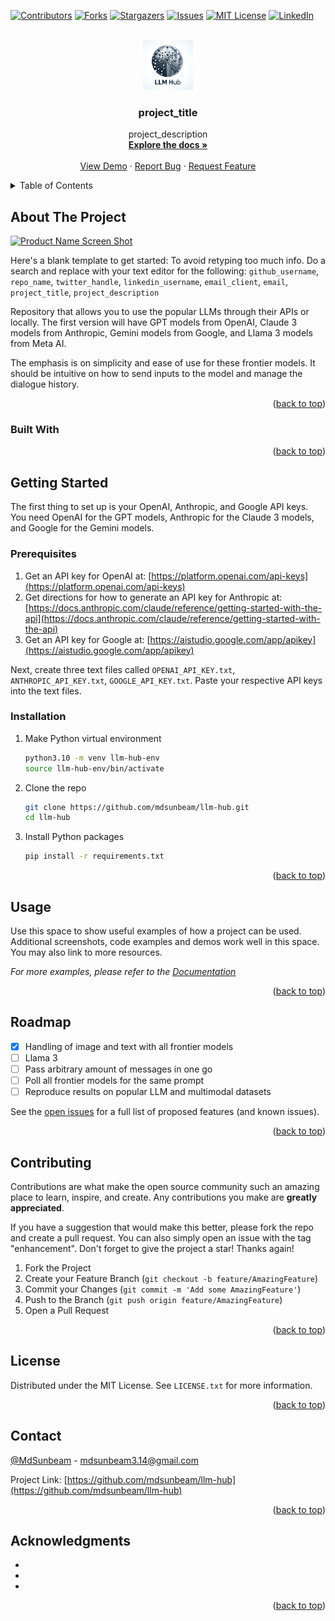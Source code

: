 <!-- Improved compatibility of back to top link: See: https://github.com/othneildrew/Best-README-Template/pull/73 -->
<a name="readme-top"></a>
<!--
*** Thanks for checking out the Best-README-Template. If you have a suggestion
*** that would make this better, please fork the repo and create a pull request
*** or simply open an issue with the tag "enhancement".
*** Don't forget to give the project a star!
*** Thanks again! Now go create something AMAZING! :D
-->



<!-- PROJECT SHIELDS -->
<!--
*** I'm using markdown "reference style" links for readability.
*** Reference links are enclosed in brackets [ ] instead of parentheses ( ).
*** See the bottom of this document for the declaration of the reference variables
*** for contributors-url, forks-url, etc. This is an optional, concise syntax you may use.
*** https://www.markdownguide.org/basic-syntax/#reference-style-links
-->
[![Contributors][contributors-shield]][contributors-url]
[![Forks][forks-shield]][forks-url]
[![Stargazers][stars-shield]][stars-url]
[![Issues][issues-shield]][issues-url]
[![MIT License][license-shield]][license-url]
[![LinkedIn][linkedin-shield]][linkedin-url]



<!-- PROJECT LOGO -->
<br />
<div align="center">
  <a href="https://github.com/mdsunbeam/llm-hub">
    <img src="images/llm-hub-logo.jpg" alt="Logo" width="80" height="80">
  </a>

<h3 align="center">project_title</h3>

  <p align="center">
    project_description
    <br />
    <a href="https://github.com/mdsunbeam/llm-hub"><strong>Explore the docs »</strong></a>
    <br />
    <br />
    <a href="https://github.com/mdsunbeam/llm-hub">View Demo</a>
    ·
    <a href="https://github.com/mdsunbeam/llm-hub/issues/new?labels=bug&template=bug-report---.md">Report Bug</a>
    ·
    <a href="https://github.com/mdsunbeam/llm-hub/issues/new?labels=enhancement&template=feature-request---.md">Request Feature</a>
  </p>
</div>



<!-- TABLE OF CONTENTS -->
<details>
  <summary>Table of Contents</summary>
  <ol>
    <li>
      <a href="#about-the-project">About The Project</a>
      <ul>
        <li><a href="#built-with">Built With</a></li>
      </ul>
    </li>
    <li>
      <a href="#getting-started">Getting Started</a>
      <ul>
        <li><a href="#prerequisites">Prerequisites</a></li>
        <li><a href="#installation">Installation</a></li>
      </ul>
    </li>
    <li><a href="#usage">Usage</a></li>
    <li><a href="#roadmap">Roadmap</a></li>
    <li><a href="#contributing">Contributing</a></li>
    <li><a href="#license">License</a></li>
    <li><a href="#contact">Contact</a></li>
    <li><a href="#acknowledgments">Acknowledgments</a></li>
  </ol>
</details>



<!-- ABOUT THE PROJECT -->
## About The Project

[![Product Name Screen Shot][product-screenshot]](https://example.com)

Here's a blank template to get started: To avoid retyping too much info. Do a search and replace with your text editor for the following: `github_username`, `repo_name`, `twitter_handle`, `linkedin_username`, `email_client`, `email`, `project_title`, `project_description`

Repository that allows you to use the popular LLMs through their APIs or locally. The first version will have GPT models from OpenAI, Claude 3 models from Anthropic, Gemini models from Google, and Llama 3 models from Meta AI.

The emphasis is on simplicity and ease of use for these frontier models. It should be intuitive on how to send inputs to the model and manage the dialogue history.

<p align="right">(<a href="#readme-top">back to top</a>)</p>



### Built With


<p align="right">(<a href="#readme-top">back to top</a>)</p>



<!-- GETTING STARTED -->
## Getting Started

The first thing to set up is your OpenAI, Anthropic, and Google API keys. You need OpenAI for the GPT models, Anthropic for the Claude 3 models, and Google for the Gemini models.

### Prerequisites

1. Get an API key for OpenAI at: [https://platform.openai.com/api-keys](https://platform.openai.com/api-keys)
2. Get directions for how to generate an API key for Anthropic at: [https://docs.anthropic.com/claude/reference/getting-started-with-the-api](https://docs.anthropic.com/claude/reference/getting-started-with-the-api)
3. Get an API key for Google at: [https://aistudio.google.com/app/apikey](https://aistudio.google.com/app/apikey)

Next, create three text files called `OPENAI_API_KEY.txt`, `ANTHROPIC_API_KEY.txt`, `GOOGLE_API_KEY.txt`. Paste your respective API keys into the text files.

### Installation

1. Make Python virtual environment
   ```sh
   python3.10 -m venv llm-hub-env
   source llm-hub-env/bin/activate
   ```
2. Clone the repo
   ```sh
   git clone https://github.com/mdsunbeam/llm-hub.git
   cd llm-hub
   ```
3. Install Python packages
   ```sh
   pip install -r requirements.txt 
   ```

<p align="right">(<a href="#readme-top">back to top</a>)</p>



<!-- USAGE EXAMPLES -->
## Usage

Use this space to show useful examples of how a project can be used. Additional screenshots, code examples and demos work well in this space. You may also link to more resources.

_For more examples, please refer to the [Documentation](https://example.com)_

<p align="right">(<a href="#readme-top">back to top</a>)</p>



<!-- ROADMAP -->
## Roadmap

- [x] Handling of image and text with all frontier models
- [ ] Llama 3
- [ ] Pass arbitrary amount of messages in one go
- [ ] Poll all frontier models for the same prompt
- [ ] Reproduce results on popular LLM and multimodal datasets 

See the [open issues](https://github.com/mdsunbeam/llm-hub/issues) for a full list of proposed features (and known issues).

<p align="right">(<a href="#readme-top">back to top</a>)</p>



<!-- CONTRIBUTING -->
## Contributing

Contributions are what make the open source community such an amazing place to learn, inspire, and create. Any contributions you make are **greatly appreciated**.

If you have a suggestion that would make this better, please fork the repo and create a pull request. You can also simply open an issue with the tag "enhancement".
Don't forget to give the project a star! Thanks again!

1. Fork the Project
2. Create your Feature Branch (`git checkout -b feature/AmazingFeature`)
3. Commit your Changes (`git commit -m 'Add some AmazingFeature'`)
4. Push to the Branch (`git push origin feature/AmazingFeature`)
5. Open a Pull Request

<p align="right">(<a href="#readme-top">back to top</a>)</p>



<!-- LICENSE -->
## License

Distributed under the MIT License. See `LICENSE.txt` for more information.

<p align="right">(<a href="#readme-top">back to top</a>)</p>



<!-- CONTACT -->
## Contact

[@MdSunbeam](https://twitter.com/MdSunbeam) - mdsunbeam3.14@gmail.com

Project Link: [https://github.com/mdsunbeam/llm-hub](https://github.com/mdsunbeam/llm-hub)

<p align="right">(<a href="#readme-top">back to top</a>)</p>



<!-- ACKNOWLEDGMENTS -->
## Acknowledgments

* []()
* []()
* []()

<p align="right">(<a href="#readme-top">back to top</a>)</p>



<!-- MARKDOWN LINKS & IMAGES -->
<!-- https://www.markdownguide.org/basic-syntax/#reference-style-links -->
[contributors-shield]: https://img.shields.io/github/contributors/mdsunbeam/llm-hub.svg?style=for-the-badge
[contributors-url]: https://github.com/mdsunbeam/llm-hub/graphs/contributors
[forks-shield]: https://img.shields.io/github/forks/mdsunbeam/llm-hub.svg?style=for-the-badge
[forks-url]: https://github.com/mdsunbeam/llm-hub/network/members
[stars-shield]: https://img.shields.io/github/stars/mdsunbeam/llm-hub.svg?style=for-the-badge
[stars-url]: https://github.com/mdsunbeam/llm-hub/stargazers
[issues-shield]: https://img.shields.io/github/issues/github_username/repo_name.svg?style=for-the-badge
[issues-url]: https://github.com/github_username/repo_name/issues
[license-shield]: https://img.shields.io/github/license/github_username/repo_name.svg?style=for-the-badge
[license-url]: https://github.com/github_username/repo_name/blob/master/LICENSE.txt
[linkedin-shield]: https://img.shields.io/badge/-LinkedIn-black.svg?style=for-the-badge&logo=linkedin&colorB=555
[linkedin-url]: https://linkedin.com/in/mdsunbeam
[product-screenshot]: images/screenshot.png
